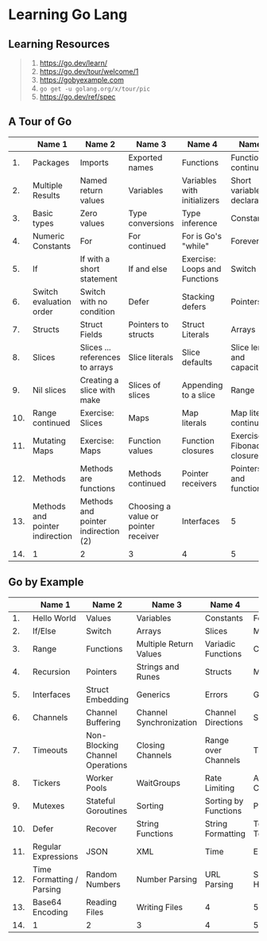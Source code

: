 # Learning Go Lang

## Learning Resources

> 1. <https://go.dev/learn/>
> 1. <https://go.dev/tour/welcome/1>
> 1. <https://gobyexample.com>
> 1. `go get -u golang.org/x/tour/pic`
> 1. <https://go.dev/ref/spec>

## A Tour of Go

|| Name 1    | Name 2 | Name 3    | Name 4 | Name 5   |
|-------- | -------- | ------- | -------- | ------- | -------- |
|1. | Packages | Imports | Exported names | Functions | Functions continued |
|2. | Multiple Results | Named return values | Variables | Variables with initializers | Short variable declarations |
|3. | Basic types | Zero values | Type conversions | Type inference | Constants |
|4. | Numeric Constants | For | For continued | For is Go's "while" | Forever |
|5. | If | If with a short statement | If and else | Exercise: Loops and Functions | Switch |
|6. | Switch evaluation order | Switch with no condition | Defer | Stacking defers | Pointers |
|7. | Structs | Struct Fields | Pointers to structs | Struct Literals | Arrays |
|8. | Slices | Slices ... references to arrays | Slice literals | Slice defaults | Slice length and capacity |
|9. | Nil slices | Creating a slice with make | Slices of slices | Appending to a slice | Range |
|10. | Range continued | Exercise: Slices | Maps | Map literals | Map literals continued |
|11. | Mutating Maps | Exercise: Maps | Function values | Function closures | Exercise: Fibonacci closure |
|12. | Methods | Methods are functions | Methods continued | Pointer receivers | Pointers and functions |
|13. | Methods and pointer indirection | Methods and pointer indirection (2) | Choosing a value or pointer receiver | Interfaces | 5 |
|14. | 1 | 2 | 3 | 4 | 5 |

## Go by Example

|| Name 1    | Name 2 | Name 3    | Name 4 | Name 5   |
|-------- | -------- | ------- | -------- | ------- | -------- |
|1. | Hello World | Values | Variables | Constants | For |
|2. | If/Else | Switch | Arrays | Slices | Maps |
|3. | Range | Functions | Multiple Return Values | Variadic Functions | Closures |
|4. | Recursion | Pointers | Strings and Runes | Structs | Methods |
|5. | Interfaces | Struct Embedding | Generics | Errors | Goroutines |
|6. | Channels | Channel Buffering | Channel Synchronization | Channel Directions | Select |
|7. | Timeouts | Non-Blocking Channel Operations | Closing Channels | Range over Channels | Timers |
|8. | Tickers | Worker Pools | WaitGroups | Rate Limiting | Atomic Counters |
|9. | Mutexes | Stateful Goroutines | Sorting | Sorting by Functions | Panic |
|10. | Defer | Recover | String Functions | String Formatting | Text Templates |
|11. | Regular Expressions | JSON | XML | Time | Epoch |
|12. | Time Formatting / Parsing | Random Numbers | Number Parsing | URL Parsing | SHA256 Hashes |
|13. | Base64 Encoding | Reading Files | Writing Files | 4 | 5 |
|14. | 1 | 2 | 3 | 4 | 5 |
